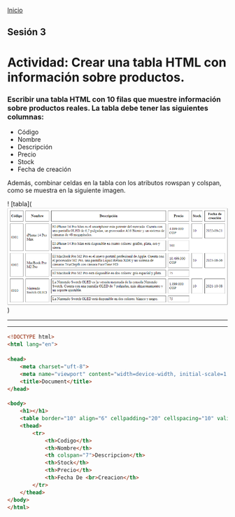 <!-- No borrar o modificar -->
[Inicio](./index.md)

## Sesión 3 


<!-- Su documentación aquí -->

# Actividad: Crear una tabla HTML con información sobre productos.
### Escribir una tabla HTML con 10 filas que muestre información sobre productos reales. La tabla debe tener las siguientes columnas:

- Código
- Nombre
- Descripción
- Precio
- Stock
- Fecha de creación
  
Además, combinar celdas en la tabla con los atributos rowspan y colspan, como se muestra en la siguiente imagen.

! [tabla](![Alt text](image.png) )

_____
_____

``````` html
<!DOCTYPE html>
<html lang="en">

<head>
    <meta charset="uft-8">
    <meta name="viewport" content="width=device-width, initial-scale=1.0">
    <title>Document</title>
</head>

<body>
    <h1></h1>
    <table border="10" align="6" cellpadding="20" cellspacing="10" valign="5"></table>
    <thead>
        <tr>
            <th>Codigo</th>
            <th>Nombre</th>
            <th colspan="7">Descripcion</th>
            <th>Stock</th>
            <th>Precio</th>
            <th>Fecha De <br>Creacion</th>
        </tr>
    </thead>
</body>
</html>

